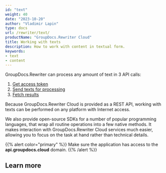```yaml
---
id: "text"
weight: 40
date: "2023-10-20"
author: "Vladimir Lapin"
type: docs
url: /rewriter/text/
productName: "GroupDocs.Rewriter Cloud"
title: Working with texts
description: How to work with content in textual form.
keywords:
- text
- content
---
```


GroupDocs.Rewriter can process any amount of text in 3 API calls:

1. [Get access token](/rewriter/authorization/)
2. [Send texts for processing](/rewriter/text/request/)
3. [Fetch results](/rewriter/text/fetch/)

Because GroupDocs.Rewriter Cloud is provided as a REST API, working with texts can be performed on any platform with Internet access.

We also provide open-source SDKs for a number of popular programming languages, that wrap all routine operations into a few native methods. It makes interaction with GroupDocs.Rewriter Cloud services much easier, allowing you to focus on the task at hand rather than technical details.

{{% alert color="primary" %}} 
Make sure the application has access to the **api.groupdocs.cloud** domain.
{{% /alert %}}

## Learn more